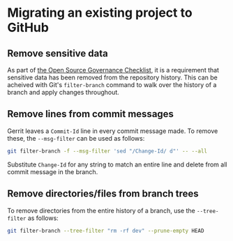 # Migrating an existing project to GitHub

## Remove sensitive data

As part of [the Open Source Governance Checklist](../software-engineering-policies/OpenSourceContribution/OpenSourceGovernanceChecklist.md), it is a requirement that sensitive data has been removed from the repository history. This can be acheived with Git's `filter-branch` command to walk over the history of a branch and apply changes throughout.

## Remove lines from commit messages

Gerrit leaves a `Commit-Id` line in every commit message made. To remove these, the `--msg-filter` can be used as follows:

```bash
git filter-branch -f --msg-filter 'sed "/Change-Id/ d"' -- --all
```

Substitute `Change-Id` for any string to match an entire line and delete from all commit message in the branch.

## Remove directories/files from branch trees

To remove directories from the entire history of a branch, use the `--tree-filter` as follows:

```bash
git filter-branch --tree-filter "rm -rf dev" --prune-empty HEAD
```
